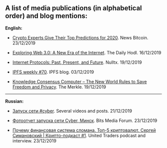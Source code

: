 ## A list of media publications (in alphabetical order) and blog mentions:

**English:**
- [Crypto Experts Give Their Top Predictions for 2020](https://news.bitcoin.com/crypto-experts-give-their-top-predictions-for-2020/). News Bitcoin. 23/12/2019

- [Exploring Web 3.0: A New Era of the Internet](https://dailyhodl.com/2019/12/16/exploring-web-3-0-a-new-era-of-the-internet/). The Daily Hodl. 16/12/2019 

- [Internet Protocols: Past, Present, and Future](https://nulltx.com/internet-protocols-past-present-and-future/). Nulltx. 19/12/2019

- [IPFS weekly #70](https://blog.ipfs.io/weekly-70/). IPFS blog. 03/12/2019

- [Knowledge Consensus Computer – The New World Rules to Save Freedom and Privacy](https://themerkle.com/knowledge-consensus-computer-the-new-world-rules-to-save-freedom-and-privacy/). The Merkle. 19/12/2019

------------------------------

**Russian:**
- [Запуск сети #cyber](https://www.facebook.com/pg/cryptoemcee/posts/). Several videos and posts. 21/12/2019

- [Фотоотчет запуска сети Cyber, Минск](https://forum.bits.media/index.php?/topic/160242-%D1%84%D0%BE%D1%82%D0%BE%D0%BE%D1%82%D1%87%D0%B5%D1%82-%D0%B7%D0%B0%D0%BF%D1%83%D1%81%D0%BA%D0%B0-%D1%81%D0%B5%D1%82%D0%B8-cyber-%D0%BC%D0%B8%D0%BD%D1%81%D0%BA/&ct=1577127577). Bits Media Forum. 23/12/2019

- [Почему финансовая система сломана. Топ-5 криптовалют. Сергей Симановский | Крипто-подкаст #1](https://www.youtube.com/watch?v=6UhDXtkoQjY&feature=youtu.be). United Traders podcast and interview. 23/12/2019



